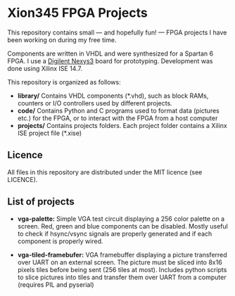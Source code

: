 # Xion345 FPGA Projects 

This repository contains small — and hopefully fun! — FPGA projects I have been
working on during my free time.

Components are written in VHDL and were synthesized for a Spartan 6 FPGA. I use
a [Digilent Nexys3](http://www.digilentinc.com/nexys3/) board for prototyping.
Development was done using Xilinx ISE 14.7.

This repository is organized as follows:
      
- **library/**  Contains VHDL components (\*.vhd), such as block RAMs, counters or
I/O controllers used by different projects.
- **code/** Contains Python and C programs used to format data (pictures etc.)
  for the FPGA, or to interact with the FPGA from a host computer
- **projects/** Contains projects folders. Each project folder contains a Xilinx
  ISE project file (\*.xise)

## Licence ##

All files in this repository are distributed under the MIT licence (see LICENCE).

## List of projects ##

- **vga-palette:** Simple VGA test circuit displaying a 256 color palette on a 
screen. Red, green and blue components can be disabled. Mostly useful to check if
hsync/vsync signals are properly generated and if each component is properly wired.

- **vga-tiled-framebufer:** VGA framebuffer displaying a picture transferred over
UART on an external screen. The picture must be sliced into 8x16 pixels tiles
before being sent (256 tiles at most). Includes python scripts to slice pictures
into tiles and transfer them over UART from a computer (requires PIL and pyserial)

